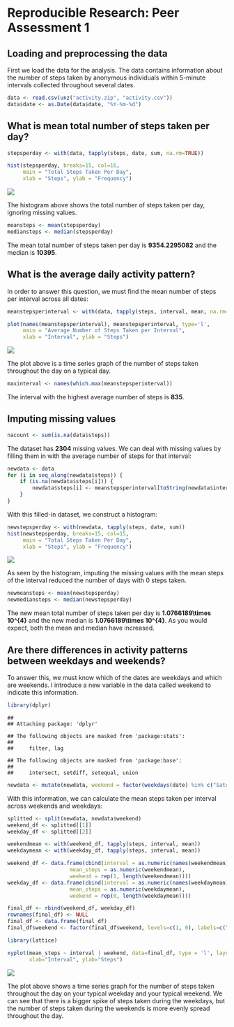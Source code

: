 # Reproducible Research: Peer Assessment 1


## Loading and preprocessing the data

First we load the data for the analysis. The data contains information about the number of steps taken by anonymous individuals within 5-minute intervals collected throughout several dates.



```r
data <- read.csv(unz("activity.zip", "activity.csv"))
data$date <- as.Date(data$date, "%Y-%m-%d")
```


## What is mean total number of steps taken per day?


```r
stepsperday <- with(data, tapply(steps, date, sum, na.rm=TRUE))
```


```r
hist(stepsperday, breaks=15, col=16,
     main = "Total Steps Taken Per Day",
     xlab = "Steps", ylab = "Frequency")
```

![](./PA1_template_files/figure-html/unnamed-chunk-3-1.png)<!-- -->

The histogram above shows the total number of steps taken per day, ignoring missing values.



```r
meansteps <- mean(stepsperday)
mediansteps <- median(stepsperday)
```

The mean total number of steps taken per day is **9354.2295082** and the median is **10395**.


## What is the average daily activity pattern?

In order to answer this question, we must find the mean number of steps per interval across all dates:



```r
meanstepsperinterval <- with(data, tapply(steps, interval, mean, na.rm=TRUE))
```


```r
plot(names(meanstepsperinterval), meanstepsperinterval, type='l',
     main = "Average Number of Steps Taken per Interval",
     xlab = "Interval", ylab = "Steps")
```

![](./PA1_template_files/figure-html/unnamed-chunk-6-1.png)<!-- -->

The plot above is a time series graph of the number of steps taken throughout the day on a typical day.



```r
maxinterval <- names(which.max(meanstepsperinterval))
```

The interval with the highest average number of steps is **835**.

## Imputing missing values


```r
nacount <- sum(is.na(data$steps))
```

The dataset has **2304** missing values. We can deal with missing values by filling them in with the average number of steps for that interval:


```r
newdata <- data
for (i in seq_along(newdata$steps)) {
    if (is.na(newdata$steps[i])) {
        newdata$steps[i] <- meanstepsperinterval[toString(newdata$interval[i])]
    }
}
```

With this filled-in dataset, we construct a histogram:


```r
newstepsperday <- with(newdata, tapply(steps, date, sum))
hist(newstepsperday, breaks=15, col=15,
     main = "Total Steps Taken Per Day",
     xlab = "Steps", ylab = "Frequency")
```

![](./PA1_template_files/figure-html/unnamed-chunk-10-1.png)<!-- -->

As seen by the histogram, imputing the missing values with the mean steps of the interval reduced the number of days with 0 steps taken.



```r
newmeansteps <- mean(newstepsperday)
newmediansteps <- median(newstepsperday)
```

The new mean total number of steps taken per day is **1.0766189\times 10^{4}** and the new median is **1.0766189\times 10^{4}**. As you would expect, both the mean and median have increased.

## Are there differences in activity patterns between weekdays and weekends?

To answer this, we must know which of the dates are weekdays and which are weekends. I introduce a new variable in the data called weekend to indicate this information.


```r
library(dplyr)
```

```
## 
## Attaching package: 'dplyr'
```

```
## The following objects are masked from 'package:stats':
## 
##     filter, lag
```

```
## The following objects are masked from 'package:base':
## 
##     intersect, setdiff, setequal, union
```

```r
newdata <- mutate(newdata, weekend = factor(weekdays(date) %in% c("Saturday", "Sunday"), levels=c(TRUE,FALSE), labels=c("Weekend", "Weekday")))
```

With this information, we can calculate the mean steps taken per interval across weekends and weekdays:


```r
splitted <- split(newdata, newdata$weekend)
weekend_df <- splitted[[1]]
weekday_df <- splitted[[2]]

weekendmean <- with(weekend_df, tapply(steps, interval, mean))
weekdaymean <- with(weekday_df, tapply(steps, interval, mean))

weekend_df <- data.frame(cbind(interval = as.numeric(names(weekendmean)), 
                    mean_steps = as.numeric(weekendmean), 
                    weekend = rep(1, length(weekendmean))))
weekday_df <- data.frame(cbind(interval = as.numeric(names(weekdaymean)), 
                    mean_steps = as.numeric(weekdaymean), 
                    weekend = rep(0, length(weekdaymean))))

final_df <- rbind(weekend_df, weekday_df)
rownames(final_df) <- NULL
final_df <- data.frame(final_df)
final_df$weekend <- factor(final_df$weekend, levels=c(1, 0), labels=c("weekend","weekday"))
```


```r
library(lattice)

xyplot(mean_steps ~ interval | weekend, data=final_df, type = 'l', layout=c(1,2),
       xlab="Interval", ylab="Steps")
```

![](./PA1_template_files/figure-html/unnamed-chunk-14-1.png)<!-- -->

The plot above shows a time series graph for the number of steps taken throughout the day on your typical weekday and your typical weekend. We can see that there is a bigger spike of steps taken during the weekdays, but the number of steps taken during the weekends is more evenly spread throughout the day. 
